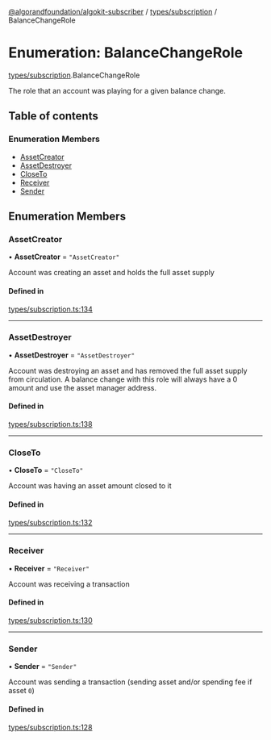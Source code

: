 [@algorandfoundation/algokit-subscriber](../README.md) / [types/subscription](../modules/types_subscription.md) / BalanceChangeRole

# Enumeration: BalanceChangeRole

[types/subscription](../modules/types_subscription.md).BalanceChangeRole

The role that an account was playing for a given balance change.

## Table of contents

### Enumeration Members

- [AssetCreator](types_subscription.BalanceChangeRole.md#assetcreator)
- [AssetDestroyer](types_subscription.BalanceChangeRole.md#assetdestroyer)
- [CloseTo](types_subscription.BalanceChangeRole.md#closeto)
- [Receiver](types_subscription.BalanceChangeRole.md#receiver)
- [Sender](types_subscription.BalanceChangeRole.md#sender)

## Enumeration Members

### AssetCreator

• **AssetCreator** = ``"AssetCreator"``

Account was creating an asset and holds the full asset supply

#### Defined in

[types/subscription.ts:134](https://github.com/algorandfoundation/algokit-subscriber-ts/blob/main/src/types/subscription.ts#L134)

___

### AssetDestroyer

• **AssetDestroyer** = ``"AssetDestroyer"``

Account was destroying an asset and has removed the full asset supply from circulation.
A balance change with this role will always have a 0 amount and use the asset manager address.

#### Defined in

[types/subscription.ts:138](https://github.com/algorandfoundation/algokit-subscriber-ts/blob/main/src/types/subscription.ts#L138)

___

### CloseTo

• **CloseTo** = ``"CloseTo"``

Account was having an asset amount closed to it

#### Defined in

[types/subscription.ts:132](https://github.com/algorandfoundation/algokit-subscriber-ts/blob/main/src/types/subscription.ts#L132)

___

### Receiver

• **Receiver** = ``"Receiver"``

Account was receiving a transaction

#### Defined in

[types/subscription.ts:130](https://github.com/algorandfoundation/algokit-subscriber-ts/blob/main/src/types/subscription.ts#L130)

___

### Sender

• **Sender** = ``"Sender"``

Account was sending a transaction (sending asset and/or spending fee if asset `0`)

#### Defined in

[types/subscription.ts:128](https://github.com/algorandfoundation/algokit-subscriber-ts/blob/main/src/types/subscription.ts#L128)
